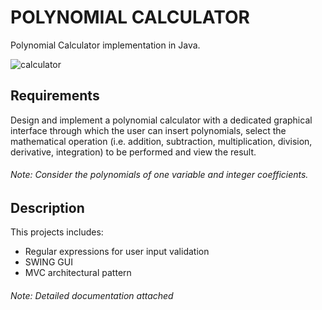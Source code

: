 # POLYNOMIAL CALCULATOR

Polynomial Calculator implementation in Java.

![calculator](https://user-images.githubusercontent.com/73665965/157112001-0ccc29fd-fa73-4e74-9a78-39cda8daae7c.png)

## Requirements
Design and implement a polynomial calculator with a dedicated graphical interface through which  the user can insert polynomials, select the mathematical operation (i.e. addition, subtraction,
multiplication, division, derivative, integration) to be performed and view the result.
###### Note: Consider the polynomials of one variable and integer coefficients.


## Description
This projects includes:
- Regular expressions for user input validation 
- SWING GUI
- MVC architectural pattern


###### Note: Detailed documentation attached

